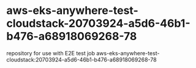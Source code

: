 # aws-eks-anywhere-test-cloudstack-20703924-a5d6-46b1-b476-a68918069268-78
repository for use with E2E test job aws-eks-anywhere-test-cloudstack:20703924-a5d6-46b1-b476-a68918069268-78
